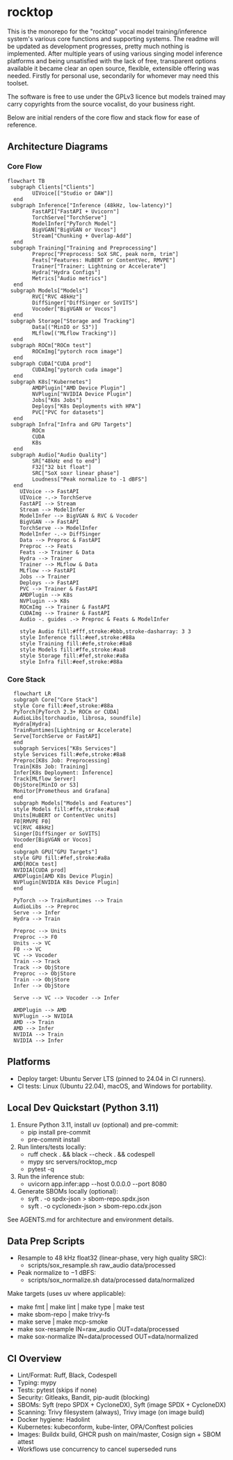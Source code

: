# rocktop

This is the monorepo for the "rocktop" vocal model training/inference system's various core functions and supporting systems. The readme will be updated as development progresses, pretty much nothing is implemented. After multiple years of using various singing model inference platforms and being unsatisfied with the lack of free, transparent options available it became clear an open source, flexible, extensible offering was needed. Firstly for personal use, secondarily for whomever may need this toolset.

The software is free to use under the GPLv3 licence but models trained may carry copyrights from the source vocalist, do your business right. 

Below are initial renders of the core flow and stack flow for ease of reference.

## Architecture Diagrams

### Core Flow

```mermaid
flowchart TB
 subgraph Clients["Clients"]
        UIVoice[["Studio or DAW"]]
  end
 subgraph Inference["Inference (48kHz, low-latency)"]
        FastAPI["FastAPI + Uvicorn"]
        TorchServe["TorchServe"]
        ModelInfer["PyTorch Model"]
        BigVGAN["BigVGAN or Vocos"]
        Stream["Chunking + Overlap-Add"]
  end
 subgraph Training["Training and Preprocessing"]
        Preproc["Preprocess: SoX SRC, peak norm, trim"]
        Feats["Features: HuBERT or ContentVec, RMVPE"]
        Trainer["Trainer: Lightning or Accelerate"]
        Hydra["Hydra Configs"]
        Metrics["Audio metrics"]
  end
 subgraph Models["Models"]
        RVC["RVC 48kHz"]
        DiffSinger["DiffSinger or SoVITS"]
        Vocoder["BigVGAN or Vocos"]
  end
 subgraph Storage["Storage and Tracking"]
        Data[("MinIO or S3")]
        MLflow[("MLflow Tracking")]
  end
 subgraph ROCm["ROCm test"]
        ROCmImg["pytorch rocm image"]
  end
 subgraph CUDA["CUDA prod"]
        CUDAImg["pytorch cuda image"]
  end
 subgraph K8s["Kubernetes"]
        AMDPlugin["AMD Device Plugin"]
        NVPlugin["NVIDIA Device Plugin"]
        Jobs["K8s Jobs"]
        Deploys["K8s Deployments with HPA"]
        PVC["PVC for datasets"]
  end
 subgraph Infra["Infra and GPU Targets"]
        ROCm
        CUDA
        K8s
  end
 subgraph Audio["Audio Quality"]
        SR["48kHz end to end"]
        F32["32 bit float"]
        SRC["SoX soxr linear phase"]
        Loudness["Peak normalize to -1 dBFS"]
  end
    UIVoice --> FastAPI
    UIVoice -.-> TorchServe
    FastAPI --> Stream
    Stream --> ModelInfer
    ModelInfer --> BigVGAN & RVC & Vocoder
    BigVGAN --> FastAPI
    TorchServe --> ModelInfer
    ModelInfer -.-> DiffSinger
    Data --> Preproc & FastAPI
    Preproc --> Feats
    Feats --> Trainer & Data
    Hydra --> Trainer
    Trainer --> MLflow & Data
    MLflow --> FastAPI
    Jobs --> Trainer
    Deploys --> FastAPI
    PVC --> Trainer & FastAPI
    AMDPlugin --> K8s
    NVPlugin --> K8s
    ROCmImg --> Trainer & FastAPI
    CUDAImg --> Trainer & FastAPI
    Audio -. guides .-> Preproc & Feats & ModelInfer

    style Audio fill:#fff,stroke:#bbb,stroke-dasharray: 3 3
    style Inference fill:#eef,stroke:#88a
    style Training fill:#efe,stroke:#8a8
    style Models fill:#ffe,stroke:#aa8
    style Storage fill:#fef,stroke:#a8a
    style Infra fill:#eef,stroke:#88a
```

### Core Stack

```mermaid
  flowchart LR
  subgraph Core["Core Stack"]
  style Core fill:#eef,stroke:#88a
  PyTorch[PyTorch 2.3+ ROCm or CUDA]
  AudioLibs[torchaudio, librosa, soundfile]
  Hydra[Hydra]
  TrainRuntimes[Lightning or Accelerate]
  Serve[TorchServe or FastAPI]
  end
  subgraph Services["K8s Services"]
  style Services fill:#efe,stroke:#8a8
  Preproc[K8s Job: Preprocessing]
  Train[K8s Job: Training]
  Infer[K8s Deployment: Inference]
  Track[MLflow Server]
  ObjStore[MinIO or S3]
  Monitor[Prometheus and Grafana]
  end
  subgraph Models["Models and Features"]
  style Models fill:#ffe,stroke:#aa8
  Units[HuBERT or ContentVec units]
  F0[RMVPE F0]
  VC[RVC 48kHz]
  Singer[DiffSinger or SoVITS]
  Vocoder[BigVGAN or Vocos]
  end
  subgraph GPU["GPU Targets"]
  style GPU fill:#fef,stroke:#a8a
  AMD[ROCm test]
  NVIDIA[CUDA prod]
  AMDPlugin[AMD K8s Device Plugin]
  NVPlugin[NVIDIA K8s Device Plugin]
  end

  PyTorch --> TrainRuntimes --> Train
  AudioLibs --> Preproc
  Serve --> Infer
  Hydra --> Train

  Preproc --> Units
  Preproc --> F0
  Units --> VC
  F0 --> VC
  VC --> Vocoder
  Train --> Track
  Track --> ObjStore
  Preproc --> ObjStore
  Train --> ObjStore
  Infer --> ObjStore

  Serve --> VC --> Vocoder --> Infer

  AMDPlugin --> AMD
  NVPlugin --> NVIDIA
  AMD --> Train
  AMD --> Infer
  NVIDIA --> Train
  NVIDIA --> Infer
```

## Platforms

- Deploy target: Ubuntu Server LTS (pinned to 24.04 in CI runners).
- CI tests: Linux (Ubuntu 22.04), macOS, and Windows for portability.

## Local Dev Quickstart (Python 3.11)

1. Ensure Python 3.11, install uv (optional) and pre-commit:
   - pip install pre-commit
   - pre-commit install
2. Run linters/tests locally:
   - ruff check . && black --check . && codespell
   - mypy src servers/rocktop_mcp
   - pytest -q
3. Run the inference stub:
   - uvicorn app.infer:app --host 0.0.0.0 --port 8080
4. Generate SBOMs locally (optional):
   - syft . -o spdx-json > sbom-repo.spdx.json
   - syft . -o cyclonedx-json > sbom-repo.cdx.json

See AGENTS.md for architecture and environment details.

## Data Prep Scripts

- Resample to 48 kHz float32 (linear-phase, very high quality SRC):
  - scripts/sox_resample.sh raw_audio data/processed
- Peak normalize to −1 dBFS:
  - scripts/sox_normalize.sh data/processed data/normalized

Make targets (uses uv where applicable):
- make fmt | make lint | make type | make test
- make sbom-repo | make trivy-fs
- make serve | make mcp-smoke
- make sox-resample IN=raw_audio OUT=data/processed
- make sox-normalize IN=data/processed OUT=data/normalized

## CI Overview

- Lint/Format: Ruff, Black, Codespell
- Typing: mypy
- Tests: pytest (skips if none)
- Security: Gitleaks, Bandit, pip-audit (blocking)
- SBOMs: Syft (repo SPDX + CycloneDX), Syft (image SPDX + CycloneDX)
- Scanning: Trivy filesystem (always), Trivy image (on image build)
- Docker hygiene: Hadolint
- Kubernetes: kubeconform, kube-linter, OPA/Conftest policies
- Images: Buildx build, GHCR push on main/master, Cosign sign + SBOM attest
- Workflows use concurrency to cancel superseded runs
